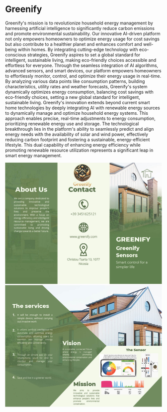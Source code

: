 # Greenify
Greenify's mission is to revolutionize household energy management by harnessing artificial intelligence to significantly reduce carbon emissions and promote environmental sustainability. Our innovative AI-driven platform not only empowers homeowners to optimize energy usage for cost savings but also contribute to a healthier planet and enhances comfort and well-being within homes. By integrating cutting-edge technology with eco-conscious strategies, Greenify aspires to set a global standard for intelligent, sustainable living, making eco-friendly choices accessible and effortless for everyone.
Through the seamless integration of AI algorithms, advanced sensors, and smart devices, our platform empowers homeowners to effortlessly monitor, control, and optimize their energy usage in real-time. By analyzing various data points like consumption patterns, building characteristics, utility rates and weather forecasts, Greenify's system dynamically optimizes energy consumption, balancing cost savings with eco-friendly choices, setting a new global standard for intelligent, sustainable living.
Greenify's innovation extends beyond current smart home technologies by deeply integrating AI with renewable energy sources to dynamically manage and optimize household energy systems. This approach enables precise, real-time adjustments to energy consumption, prioritizing renewable energy use and storage. The technological breakthrough lies in the platform's ability to seamlessly predict and align energy needs with the availability of solar and wind power, effectively reducing carbon footprint and fostering a sustainable, energy-efficient lifestyle. This dual capability of enhancing energy efficiency while promoting renewable resource utilization represents a significant leap in smart energy management.

<!-- Banner Image -->
<p align="center">
<img src="Brochure_1.jpg">
<img src="Brochure_2.jpg">
</p>
  <!--"https://stateimpactcenter.org/images/general/_full/Blog-Powering-Up-for-a-Clean-Energy-Transition-10-12-23.jpg" width="100%">-->


